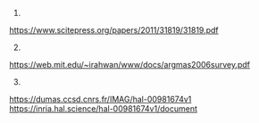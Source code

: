 1)

https://www.scitepress.org/papers/2011/31819/31819.pdf

2)

https://web.mit.edu/~irahwan/www/docs/argmas2006survey.pdf

3)

https://dumas.ccsd.cnrs.fr/IMAG/hal-00981674v1
https://inria.hal.science/hal-00981674v1/document


